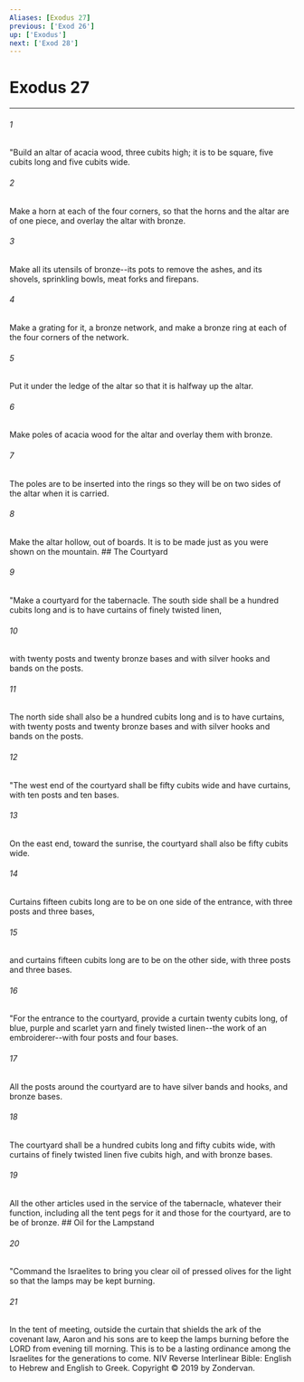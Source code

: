 ```yaml
---
Aliases: [Exodus 27]
previous: ['Exod 26']
up: ['Exodus']
next: ['Exod 28']
---
```

# Exodus 27

***


###### 1 
"Build an altar of acacia wood, three cubits high; it is to be square, five cubits long and five cubits wide. 

###### 2 
Make a horn at each of the four corners, so that the horns and the altar are of one piece, and overlay the altar with bronze. 

###### 3 
Make all its utensils of bronze--its pots to remove the ashes, and its shovels, sprinkling bowls, meat forks and firepans. 

###### 4 
Make a grating for it, a bronze network, and make a bronze ring at each of the four corners of the network. 

###### 5 
Put it under the ledge of the altar so that it is halfway up the altar. 

###### 6 
Make poles of acacia wood for the altar and overlay them with bronze. 

###### 7 
The poles are to be inserted into the rings so they will be on two sides of the altar when it is carried. 

###### 8 
Make the altar hollow, out of boards. It is to be made just as you were shown on the mountain. ## The Courtyard 

###### 9 
"Make a courtyard for the tabernacle. The south side shall be a hundred cubits long and is to have curtains of finely twisted linen, 

###### 10 
with twenty posts and twenty bronze bases and with silver hooks and bands on the posts. 

###### 11 
The north side shall also be a hundred cubits long and is to have curtains, with twenty posts and twenty bronze bases and with silver hooks and bands on the posts. 

###### 12 
"The west end of the courtyard shall be fifty cubits wide and have curtains, with ten posts and ten bases. 

###### 13 
On the east end, toward the sunrise, the courtyard shall also be fifty cubits wide. 

###### 14 
Curtains fifteen cubits long are to be on one side of the entrance, with three posts and three bases, 

###### 15 
and curtains fifteen cubits long are to be on the other side, with three posts and three bases. 

###### 16 
"For the entrance to the courtyard, provide a curtain twenty cubits long, of blue, purple and scarlet yarn and finely twisted linen--the work of an embroiderer--with four posts and four bases. 

###### 17 
All the posts around the courtyard are to have silver bands and hooks, and bronze bases. 

###### 18 
The courtyard shall be a hundred cubits long and fifty cubits wide, with curtains of finely twisted linen five cubits high, and with bronze bases. 

###### 19 
All the other articles used in the service of the tabernacle, whatever their function, including all the tent pegs for it and those for the courtyard, are to be of bronze. ## Oil for the Lampstand 

###### 20 
"Command the Israelites to bring you clear oil of pressed olives for the light so that the lamps may be kept burning. 

###### 21 
In the tent of meeting, outside the curtain that shields the ark of the covenant law, Aaron and his sons are to keep the lamps burning before the LORD from evening till morning. This is to be a lasting ordinance among the Israelites for the generations to come. NIV Reverse Interlinear Bible: English to Hebrew and English to Greek. Copyright © 2019 by Zondervan.
